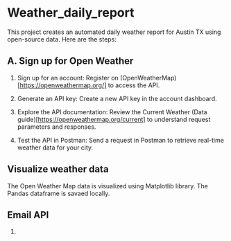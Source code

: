 # Weather_daily_report
This project creates an automated daily weather report for Austin TX using open-source data. Here are the steps:

## A. Sign up for Open Weather
1. Sign up for an account:
Register on (OpenWeatherMap)[https://openweathermap.org/] to access the API.

2. Generate an API key:
Create a new API key in the account dashboard.

3. Explore the API documentation:
Review the Current Weather (Data guide)[https://openweathermap.org/current] to understand request parameters and responses.

4. Test the API in Postman:
Send a request in Postman to retrieve real-time weather data for your city.

## Visualize weather data
The Open Weather Map data is visualized using Matplotlib library. The Pandas dataframe is savaed locally.

## Email API
1. 
